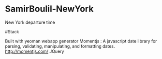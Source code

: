 SamirBoulil-NewYork
===================

New York departure time


#Stack

Built with yeoman webapp generator
Momentjs : A javascript date library for parsing, validating, manipulating, and formatting dates. http://momentjs.com/
JQuery 
